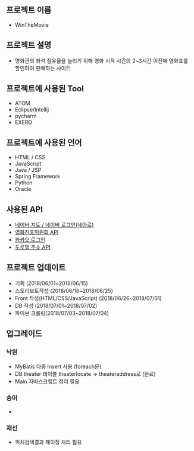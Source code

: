## 프로젝트 이름
- WinTheMovie

## 프로젝트 설명
- 영화관의 좌석 점유율을 늘리기 위해 영화 시작 시간의 2~3시간 이전에 영화표를 할인하여 판매하는 사이트

## 프로젝트에 사용된 Tool
- ATOM 
- Eclipse/Intellij
- pycharm
- EXERD

## 프로젝트에 사용된 언어
- HTML / CSS
- JavaScript
- Java / JSP 
- Spring Framework
- Python
- Oracle

## 사용된 API
- [네이버 지도 / 네이버 로그인(네아로)](https://developers.naver.com/main/)
- [영화진흥위원회 API](http://www.kobis.or.kr/kobisopenapi/)
- [카카오 로그인](https://developers.kakao.com/)
- [도로명 주소 API](http://www.juso.go.kr/addrlink/devAddrLinkRequestUse.do?menu=main)

## 프로젝트 업데이트
- 기획 (2018/06/01~2018/06/15)
- 스토리보트작성 (2018/06/16~2018/06/25)
- Front 작성(HTML/CSS/JavaScript) (2018/06/26~2018/07/01)
- DB 작성 (2018/07/01~2018/07/02)
- 파이썬 크롤링(2018/07/03~2018/07/04)

## 업그레이드
### 낙원
- MyBatis 다중 Insert 사용 (foreach문)
- DB theater 테이블 theaterlocate -> theateraddress로 (완료)
- Main 자바스크립트 정리 필요 
### 승미
- 
### 재선
- 위치검색결과 페이징 처리 필요
